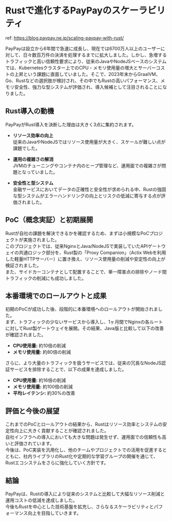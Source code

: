 # Rustで進化するPayPayのスケーラビリティ

ref: <https://blog.paypay.ne.jp/scaling-paypay-with-rust/>

PayPayは設立から6年間で急速に成長し、現在では6700万人以上のユーザーに対して、日々数百万件の決済を処理するまでに拡大しました。しかし、急増するトラフィックと高い信頼性要求により、従来のJavaやNodeJSベースのシステムでは、Kubernetesクラスター上でのCPU・メモリ使用量の増大とサーバーコストの上昇という課題に直面していました。そこで、2023年末からGraalVM、Go、Rustなどの選択肢が検討され、その中でもRustの高いパフォーマンス、メモリ安全性、強力な型システムが評価され、導入候補として注目されることになりました。

## Rust導入の動機

PayPayがRust導入を決断した理由は大きく3点に集約されます。

- **リソース効率の向上**  
  従来のJavaやNodeJSではリソース使用量が大きく、スケールが難しい点が課題でした。

- **運用の複雑さの解消**  
  JVMのチューニングやコンテナ内のヒープ管理など、運用面での複雑さが問題となっていました。

- **安全性と型システム**  
  金融サービスにおいてデータの正確性と安全性が求められる中、Rustの強固な型システムがエラーハンドリングの向上とリスクの低減に寄与する点が評価されました。

## PoC（概念実証）と初期展開

Rustが自社の課題を解決できるかを確認するため、まずは小規模なPoCプロジェクトが実施されました。  
このプロジェクトでは、従来NginxとJava/NodeJSで実装していたAPIゲートウェイの共通ロジック部分を、Rust製の「Proxy Companion」（Actix Webを利用した軽量HTTPサーバー）に置き換え、リソース使用量の削減や安定性の向上が検証されました。  
また、サイドカーコンテナとして配置することで、単一障害点の排除やノード間トラフィックの削減にも成功しました。

## 本番環境でのロールアウトと成果

初期のPoCが成功した後、段階的に本番環境へのロールアウトが開始されました。  
まず、トラフィックの少ないサービスから導入し、1ヶ月間でNginxの各ルートに対してRust製ゲートウェイを展開。その結果、Java版と比較して以下の改善が確認されました。

- **CPU使用量:** 約10倍の削減  
- **メモリ使用量:** 約80倍の削減

さらに、より大量のトラフィックを扱うサービスでは、従来の冗長なNodeJS認証サービスを排除することで、以下の成果を達成しました。

- **CPU使用量:** 約16倍の削減  
- **メモリ使用量:** 約100倍の削減  
- **平均レイテンシ:** 約30%の改善

## 評価と今後の展望

これまでのPoCとロールアウトの結果から、Rustはリソース効率とシステムの安定性向上に大きく貢献することが確認されました。  
自社インフラへの導入においても大きな問題は発生せず、運用面での信頼性も高いと評価されています。  
今後は、PoC実装を汎用化し、他のチームやプロジェクトでの活用を促進するとともに、社内ライブラリのRust化や定期的な学習グループの開催を通じて、Rustエコシステムをさらに強化していく方針です。

## 結論

PayPayは、Rustの導入により従来のシステムと比較して大幅なリソース削減と運用コストの低減を達成しました。  
今後もRustを中心とした技術基盤を拡充し、さらなるスケーラビリティとパフォーマンス向上を目指していきます。
